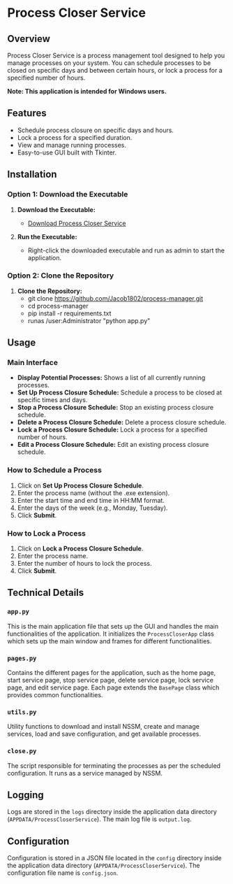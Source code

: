 # Process Closer Service

## Overview
Process Closer Service is a process management tool designed to help you manage processes on your system. You can schedule processes to be closed on specific days and between certain hours, or lock a process for a specified number of hours.

**Note: This application is intended for Windows users.**

## Features
- Schedule process closure on specific days and hours.
- Lock a process for a specified duration.
- View and manage running processes.
- Easy-to-use GUI built with Tkinter.

## Installation
### Option 1: Download the Executable
1. **Download the Executable:**
   - [Download Process Closer Service](https://github.com/Jacob1802/process-manager/releases/download/v1.0/ProcessCloserService.exe)

2. **Run the Executable:**
   - Right-click the downloaded executable and run as admin to start the application.

### Option 2: Clone the Repository
1. **Clone the Repository:**
   - git clone https://github.com/Jacob1802/process-manager.git
   - cd process-manager
   - pip install -r requirements.txt
   - runas /user:Administrator "python app.py"


## Usage
### Main Interface
- **Display Potential Processes:** Shows a list of all currently running processes.
- **Set Up Process Closure Schedule:** Schedule a process to be closed at specific times and days.
- **Stop a Process Closure Schedule:** Stop an existing process closure schedule.
- **Delete a Process Closure Schedule:** Delete a process closure schedule.
- **Lock a Process Closure Schedule:** Lock a process for a specified number of hours.
- **Edit a Process Closure Schedule:** Edit an existing process closure schedule.

### How to Schedule a Process
1. Click on **Set Up Process Closure Schedule**.
2. Enter the process name (without the .exe extension).
3. Enter the start time and end time in HH:MM format.
4. Enter the days of the week (e.g., Monday, Tuesday).
5. Click **Submit**.

### How to Lock a Process
1. Click on **Lock a Process Closure Schedule**.
2. Enter the process name.
3. Enter the number of hours to lock the process.
4. Click **Submit**.


## Technical Details
### `app.py`
This is the main application file that sets up the GUI and handles the main functionalities of the application. It initializes the `ProcessCloserApp` class which sets up the main window and frames for different functionalities.

### `pages.py`
Contains the different pages for the application, such as the home page, start service page, stop service page, delete service page, lock service page, and edit service page. Each page extends the `BasePage` class which provides common functionalities.

### `utils.py`
Utility functions to download and install NSSM, create and manage services, load and save configuration, and get available processes.

### `close.py`
The script responsible for terminating the processes as per the scheduled configuration. It runs as a service managed by NSSM.

## Logging
Logs are stored in the `logs` directory inside the application data directory (`APPDATA/ProcessCloserService`). The main log file is `output.log`.

## Configuration
Configuration is stored in a JSON file located in the `config` directory inside the application data directory (`APPDATA/ProcessCloserService`). The configuration file name is `config.json`.
